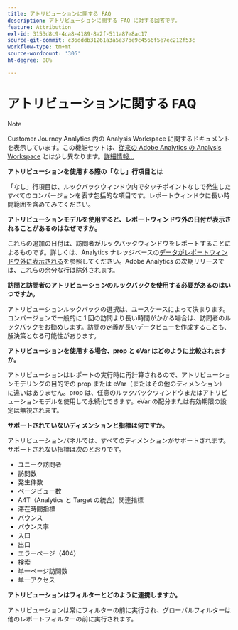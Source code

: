 ```yaml
---
title: アトリビューションに関する FAQ
description: アトリビューションに関する FAQ に対する回答です。
feature: Attribution
exl-id: 3153d8c9-4ca8-4189-8a2f-511a87e8ac17
source-git-commit: c36dddb31261a3a5e37be9c4566f5e7ec212f53c
workflow-type: tm+mt
source-wordcount: '306'
ht-degree: 88%

---
```


# アトリビューションに関する FAQ

>[!NOTE]
>
>Customer Journey Analytics 内の Analysis Workspace に関するドキュメントを表示しています。この機能セットは、[従来の Adobe Analytics の Analysis Workspace](https://experienceleague.adobe.com/docs/analytics/analyze/analysis-workspace/home.html?lang=ja) とは少し異なります。[詳細情報...](/help/getting-started/cja-aa.md)

**アトリビューションを使用する際の「なし」行項目とは**

「なし」行項目は、ルックバックウィンドウ内でタッチポイントなしで発生したすべてのコンバージョンを表す包括的な項目です。レポートウィンドウに長い時間範囲を含めてみてください。

**アトリビューションモデルを使用すると、レポートウィンドウ外の日付が表示されることがあるのはなぜですか。**

これらの追加の日付は、訪問者がルックバックウィンドウをレポートすることによるものです。詳しくは、Analytics ナレッジベースの[データがレポートウィンドウ外に表示される](https://helpx.adobe.com/jp/analytics/kb/data-appearing-outside-reporting-window.html)を参照してください。Adobe Analytics の次期リリースでは、これらの余分な行は除外されます。

**訪問と訪問者のアトリビューションのルックバックを使用する必要があるのはいつですか。**

アトリビューションルックバックの選択は、ユースケースによって決まります。コンバージョンで一般的に 1 回の訪問より長い時間がかかる場合は、訪問者のルックバックをお勧めします。訪問の定義が長いデータビューを作成することも、解決策となる可能性があります。

**アトリビューションを使用する場合、prop と eVar はどのように比較されますか。**

アトリビューションはレポートの実行時に再計算されるので、アトリビューションモデリングの目的での prop または eVar（またはその他のディメンション）に違いはありません。prop は、任意のルックバックウィンドウまたはアトリビューションモデルを使用して永続化できます。eVar の配分または有効期限の設定は無視されます。

**サポートされていないディメンションと指標は何ですか。**

アトリビューションパネルでは、すべてのディメンションがサポートされます。サポートされない指標は次のとおりです。

* ユニーク訪問者
* 訪問数
* 発生件数
* ページビュー数
* A4T（Analytics と Target の統合）関連指標
* 滞在時間指標
* バウンス
* バウンス率
* 入口
* 出口
* エラーページ（404）
* 検索
* 単一ページ訪問数
* 単一アクセス

**アトリビューションはフィルターとどのように連携しますか。**

アトリビューションは常にフィルターの前に実行され、グローバルフィルターは他のレポートフィルターの前に実行されます。
